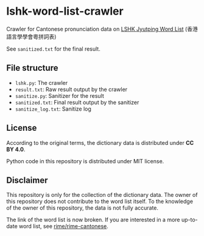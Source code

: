 # lshk-word-list-crawler

Crawler for Cantonese pronunciation data on [LSHK Jyutping Word List](https://corpus.eduhk.hk/JPwordlist/) (香港語言學學會粵拼詞表)

See `sanitized.txt` for the final result.

## File structure

* `lshk.py`: The crawler
* `result.txt`: Raw result output by the crawler
* `sanitize.py`: Sanitizer for the result
* `sanitized.txt`: Final result output by the sanitizer
* `sanitize_log.txt`: Sanitize log

## License

According to the original terms, the dictionary data is distributed under **CC BY 4.0**.

Python code in this repository is distributed under MIT license.

## Disclaimer

This repository is only for the collection of the dictionary data. The owner of this repository does not contribute to the word list itself. To the knowledge of the owner of this repository, the data is not fully accurate.

The link of the word list is now broken. If you are interested in a more up-to-date word list, see [rime/rime-cantonese](https://github.com/rime/rime-cantonese).

